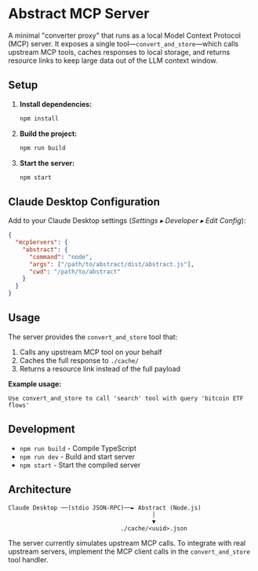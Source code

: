 # Abstract MCP Server

A minimal "converter proxy" that runs as a local Model Context Protocol (MCP) server. It exposes a single tool—`convert_and_store`—which calls upstream MCP tools, caches responses to local storage, and returns resource links to keep large data out of the LLM context window.

## Setup

1. **Install dependencies:**
   ```bash
   npm install
   ```

2. **Build the project:**
   ```bash
   npm run build
   ```

3. **Start the server:**
   ```bash
   npm start
   ```

## Claude Desktop Configuration

Add to your Claude Desktop settings (*Settings ▸ Developer ▸ Edit Config*):

```json
{
  "mcpServers": {
    "abstract": {
      "command": "node",
      "args": ["/path/to/abstract/dist/abstract.js"],
      "cwd": "/path/to/abstract"
    }
  }
}
```

## Usage

The server provides the `convert_and_store` tool that:

1. Calls any upstream MCP tool on your behalf
2. Caches the full response to `./cache/`
3. Returns a resource link instead of the full payload

**Example usage:**
```
Use convert_and_store to call 'search' tool with query 'bitcoin ETF flows'
```

## Development

- `npm run build` - Compile TypeScript
- `npm run dev` - Build and start server
- `npm start` - Start the compiled server

## Architecture

```
Claude Desktop ──(stdio JSON-RPC)──► Abstract (Node.js)
                                         │
                                         ▼
                                ./cache/<uuid>.json
```

The server currently simulates upstream MCP calls. To integrate with real upstream servers, implement the MCP client calls in the `convert_and_store` tool handler.